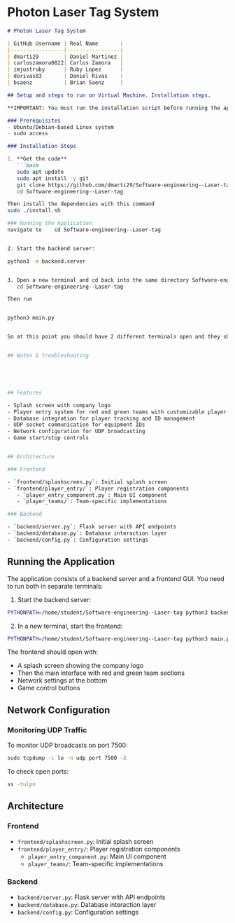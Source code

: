 # Photon Laser Tag System
````markdown
# Photon Laser Tag System

| GitHub Username | Real Name       |
|-----------------|-----------------|
| dmarti29        | Daniel Martinez |
| carloszamora0822| Carlos Zamora   |
| imjustruby      | Ruby Lopez      |
| dorivas03       | Daniel Rivas    |
| bsaenz          | Brian Saenz     |

## Setup and steps to run on Virtual Machine. Installation steps.

**IMPORTANT: You must run the installation script before running the application!**

### Prerequisites
- Ubuntu/Debian-based Linux system
- sudo access

### Installation Steps

1. **Get the code**
   ```bash
   sudo apt update
   sudo apt install -y git
   git clone https://github.com/dmarti29/Software-engineering--Laser-tag.git
   cd Software-engineering--Laser-tag

Then install the dependencies with this command
sudo ./install.sh

### Running the Application
navigate to    cd Software-engineering--Laser-tag


2. Start the backend server:

python3 -m backend.server


3. Open a new terminal and cd back into the same directory Software-engineering-Laser-tag
   cd Software-engineering--Laser-tag

Then run


python3 main.py


So at this point you should have 2 different terminals open and they should be running both programs


## Notes & troubleshooting





## Features

- Splash screen with company logo
- Player entry system for red and green teams with customizable player IDs
- Database integration for player tracking and ID management
- UDP socket communication for equipment IDs
- Network configuration for UDP broadcasting
- Game start/stop controls


## Architecture

### Frontend

- `frontend/splashscreen.py`: Initial splash screen
- `frontend/player_entry/`: Player registration components
   - `player_entry_component.py`: Main UI component
   - `player_teams/`: Team-specific implementations

### Backend

- `backend/server.py`: Flask server with API endpoints
- `backend/database.py`: Database interaction layer
- `backend/config.py`: Configuration settings

````

## Running the Application

The application consists of a backend server and a frontend GUI. You need to run both in separate terminals:

1. Start the backend server:
```bash
PYTHONPATH=/home/student/Software-engineering--Laser-tag python3 backend/server.py
```

2. In a new terminal, start the frontend:
```bash
PYTHONPATH=/home/student/Software-engineering--Laser-tag python3 main.py
```

The frontend should open with:
- A splash screen showing the company logo
- Then the main interface with red and green team sections
- Network settings at the bottom
- Game control buttons

## Network Configuration

### Monitoring UDP Traffic

To monitor UDP broadcasts on port 7500:

```bash
sudo tcpdump -i lo -n udp port 7500 -X
```

To check open ports:

```bash
ss -tulpn
```

## Architecture

### Frontend

- `frontend/splashscreen.py`: Initial splash screen
- `frontend/player_entry/`: Player registration components
  - `player_entry_component.py`: Main UI component
  - `player_teams/`: Team-specific implementations

### Backend

- `backend/server.py`: Flask server with API endpoints
- `backend/database.py`: Database interaction layer
- `backend/config.py`: Configuration settings
